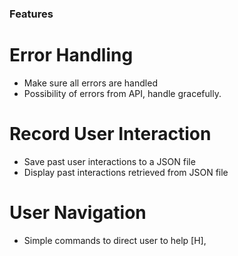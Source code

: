 ### Features

# Error Handling
- Make sure all errors are handled
- Possibility of errors from API, handle gracefully.

# Record User Interaction
- Save past user interactions to a JSON file
- Display past interactions retrieved from JSON file

# User Navigation
- Simple commands to direct user to help [H], 